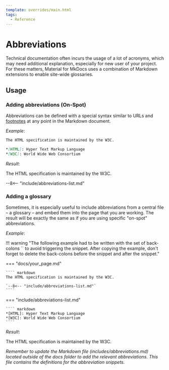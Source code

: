 ```yaml
---
template: overrides/main.html
tags:
  - Reference
---
```


# Abbreviations

Technical documentation often incurs the usage of a lot of acronyms, which may
need additional explanation, especially for new user of your project. For these
matters, Material for MkDocs uses a combination of Markdown extensions to
enable site-wide glossaries.

## Usage

### Adding abbreviations (On-Spot)

Abbreviations can be defined
with a special syntax similar to URLs and [footnotes][1] at any point in the
Markdown document.

_Example_:

``` markdown
The HTML specification is maintained by the W3C.

*[HTML]: Hyper Text Markup Language
*[W3C]: World Wide Web Consortium
```

_Result_:

The HTML specification is maintained by the W3C.

<!-- *[HTML]: Hyper Text Markup Language
*[W3C]: World Wide Web Consortium -->

--8<-- "include/abbreviations-list.md"

[1]: footnotes.md
### Adding a glossary

Sometimes, it is especially useful to include abbreviations from a central file – a glossary –
and embed them into the page that you are working. The result will be exactly the same as if you are using specific "on-spot" abbreviations.

_Example_:

!!! warning "The following example had to be written with the set of back-colons `` to avoid triggering the snippet. After copying the example, don't forget to delete the back-colons before the snippet and after the snippet."

=== "docs/your_page.md"

    ```` markdown
    The HTML specification is maintained by the W3C.
    
    `--8<-- "include/abbreviations-list.md"`
    ````

=== "include/abbreviations-list.md"

    ```` markdown
    *[HTML]: Hyper Text Markup Language
    *[W3C]: World Wide Web Consortium
    ````

_Result_:

The HTML specification is maintained by the W3C.

_Remember to update the Markdown file (includes/abbreviations.md) located outside of the docs folder to add the relevant abbreviations. This file contains the definitions for the abbreviation snippets._
